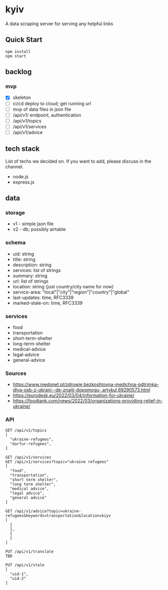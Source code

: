 # kyiv

A data scraping server for serving any helpful links

## Quick Start

```
npm install
npm start
```

## backlog

### mvp

- [x] skeleton
- [ ] ci/cd deploy to cloud; get running url
- [ ] mvp of data files in json file
- [ ] /api/v1/ endpoint, authentication
- [ ] /api/v1/topics
- [ ] /api/v1/services
- [ ] /api/v1/advice

## tech stack

List of techs we decided on. If you want to add, please discuss in the channel.

- node.js
- express.js

## data

### storage

- v1 - simple json file
- v2 - db; possibly airtable

### schema

- uid: string
- title: string
- description: string
- services: list of strings
- summary: string
- url: list of strings
- location: string (just country/city name for now)
- service-area: "local"|"city"|"region"|"country"|"global"
- last-updates: time, RFC3339
- marked-stale-on: time, RFC3339

### services

- food
- transportation
- short-term-shelter
- long-term-shelter
- medical-advice
- legal-advice
- general-advice

### Sources

- https://www.medonet.pl/zdrowie,bezkoshtovna-medichna-pdtrimka-dlya-osb-z-ukrani--de-znaiti-dopomogu-,artykul,69290573.html
- https://eurodesk.eu/2022/03/04/information-for-ukraine/
- https://foodtank.com/news/2022/03/organizations-providing-relief-in-ukraine/

### API

```
GET /api/v1/topics
[
  "ukraine-refugees",
  "darfur-refugees",
]
```

```
GET /api/v1/services
GET /api/v1/services?topic="ukraine refugees"
[
  "food",
  "transportation",
  "short term shelter",
  "long term shelter",
  "medical advice",
  "legal advice",
  "general advice"
]
```

```
GET /api/v1/advice?topic=ukraine-refugees&keywords=transportation&location=kiyv
[
  {
  },
  {
  }
]
```

```
PUT /api/v1/translate
TBD
```

```
PUT /api/v1/stale
[
  "uid-1",
  "uid-2"
]
```
